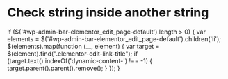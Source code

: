 # Check string inside another string

if ($('#wp-admin-bar-elementor_edit_page-default').length > 0) {
    var elements = $('#wp-admin-bar-elementor_edit_page-default').children('li');
    $(elements).map(function (__, element) {
      var target = $(element).find(".elementor-edit-link-title");
      if (target.text().indexOf('dynamic-content-') !== -1) {
        target.parent().parent().remove();
      }
    });
  }
